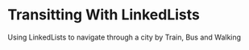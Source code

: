 # Transitting With LinkedLists


Using LinkedLists to navigate through a city by Train, Bus and Walking
